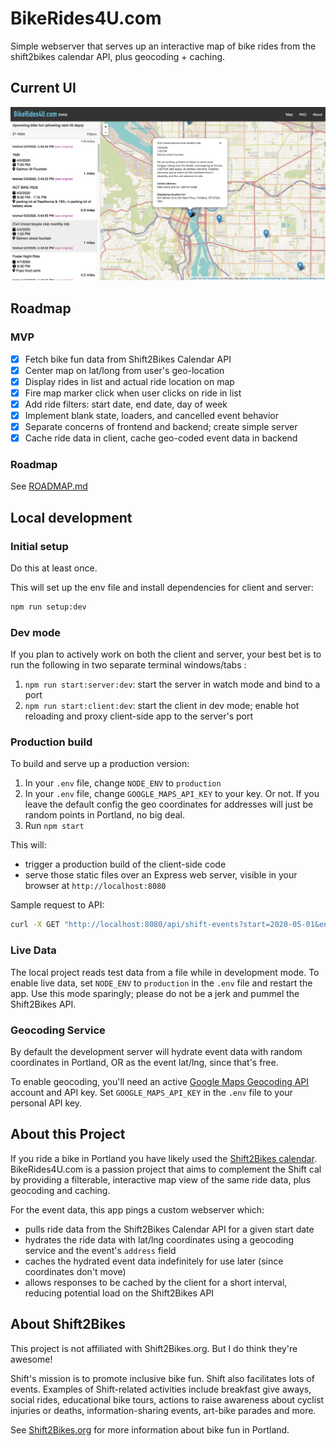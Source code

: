 # BikeRides4U.com

Simple webserver that serves up an interactive map of bike rides from the shift2bikes calendar API, plus geocoding + caching.

## Current UI

![screen capture of app](/screencap.png)

## Roadmap

### MVP

- [x] Fetch bike fun data from Shift2Bikes Calendar API
- [x] Center map on lat/long from user's geo-location
- [x] Display rides in list and actual ride location on map
- [x] Fire map marker click when user clicks on ride in list
- [x] Add ride filters: start date, end date, day of week
- [x] Implement blank state, loaders, and cancelled event behavior
- [x] Separate concerns of frontend and backend; create simple server
- [x] Cache ride data in client, cache geo-coded event data in backend

### Roadmap

See [ROADMAP.md](https://github.com/theholla/bikerides4u/blob/master/ROADMAP.md)

## Local development

### Initial setup

Do this at least once.

This will set up the env file and install dependencies for client and server:

```bash
npm run setup:dev
```

### Dev mode

If you plan to actively work on both the client and server, your best bet is to run the following in two separate terminal windows/tabs :

1. `npm run start:server:dev`: start the server in watch mode and bind to a port
1. `npm run start:client:dev`: start the client in dev mode; enable hot reloading and proxy client-side app to the server's port

### Production build

To build and serve up a production version:

1. In your `.env` file, change `NODE_ENV` to `production`
1. In your `.env` file, change `GOOGLE_MAPS_API_KEY` to your key. Or not. If you leave the default config the geo coordinates for addresses will just be random points in Portland, no big deal.
1. Run `npm start`

This will:

- trigger a production build of the client-side code
- serve those static files over an Express web server, visible in your browser at `http://localhost:8080`

Sample request to API:

```bash
curl -X GET "http://localhost:8080/api/shift-events?start=2020-05-01&end=2020-06-01"
```

### Live Data

The local project reads test data from a file while in development mode. To enable live data, set `NODE_ENV` to `production` in the `.env` file and restart the app. Use this mode sparingly; please do not be a jerk and pummel the Shift2Bikes API.

### Geocoding Service

By default the development server will hydrate event data with random coordinates in Portland, OR as the event lat/lng, since that's free.

To enable geocoding, you'll need an active [Google Maps Geocoding API](https://developers.google.com/maps/documentation/geocoding/start) account and API key. Set `GOOGLE_MAPS_API_KEY` in the `.env` file to your personal API key.

## About this Project

If you ride a bike in Portland you have likely used the [Shift2Bikes calendar](https://www.shift2bikes.org/calendar/). BikeRides4U.com is a passion project that aims to complement the Shift cal by providing a filterable, interactive map view of the same ride data, plus geocoding and caching.

For the event data, this app pings a custom webserver which:

- pulls ride data from the Shift2Bikes Calendar API for a given start date
- hydrates the ride data with lat/lng coordinates using a geocoding service and the event's `address` field
- caches the hydrated event data indefinitely for use later (since coordinates don't move)
- allows responses to be cached by the client for a short interval, reducing potential load on the Shift2Bikes API

## About Shift2Bikes

This project is not affiliated with Shift2Bikes.org. But I do think they're awesome!

Shift's mission is to promote inclusive bike fun. Shift also facilitates lots of events. Examples of Shift-related activities include breakfast give aways, social rides, educational bike tours, actions to raise awareness about cyclist injuries or deaths, information-sharing events, art-bike parades and more.

See [Shift2Bikes.org](https://www.shift2bikes.org/) for more information about bike fun in Portland.
